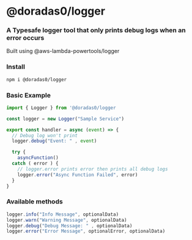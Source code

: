 # @doradas0/logger

### A Typesafe logger tool that only prints debug logs when an error occurs

Built using @aws-lambda-powertools/logger

### Install

```bash 
npm i @doradas0/logger
```

### Basic Example

```TypeScript
import { Logger } from '@doradas0/logger

const logger = new Logger("Sample Service")

export const handler = async (event) => {
  // Debug log won't print
  logger.debug("Event: " , event)

  try {
    asyncFunction()
  catch ( error ) {
    // logger.error prints error then prints all debug logs
    logger.error("Async Function Failed", error)
  }
}
```

### Available methods

```TypeScript
logger.info("Info Message", optionalData)
logger.warn("Warning Message", optionalData)
logger.debug("Debug Message: " , optionalData)
logger.error("Error Message", optionalError, optionalData)
```
